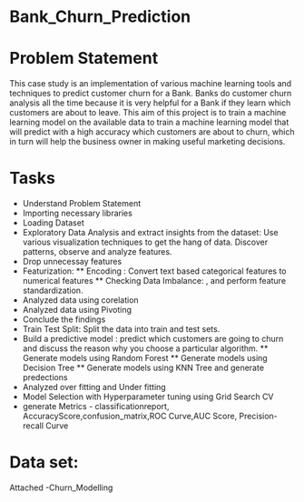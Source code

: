 # Bank_Churn_Prediction

# Problem Statement
This case study is an implementation of various machine learning tools and techniques to predict customer churn for a Bank. Banks do customer churn analysis all the time because it is very helpful for a Bank if they learn which customers are about to leave.
This aim of this project is to train a machine learning model on the available data to train a machine learning model that will predict with a high accuracy which customers are about to churn, which in turn will help the business owner in making useful marketing decisions.

# Tasks
* Understand Problem Statement
* Importing necessary libraries
* Loading Dataset
* Exploratory Data Analysis and extract insights from the dataset: Use various visualization techniques to get the hang of data. Discover patterns, observe and analyze features.
* Drop unnecessay features
* Featurization:
  ** Encoding : Convert text based categorical features to numerical features
  ** Checking Data Imbalance: , and perform feature standardization.
* Analyzed data using corelation
* Analyzed data using Pivoting
* Conclude the findings 
* Train Test Split: Split the data into train and test sets.
* Build a predictive model : predict which customers are going to churn and discuss the reason why you choose a particular algorithm.
  ** Generate models using Random Forest
  ** Generate models using Decision Tree
  ** Generate models using KNN Tree and generate predections
* Analyzed over fitting and Under fitting
* Model Selection with Hyperparameter tuning using Grid Search CV
* generate Metrics - classificationreport, AccuracyScore,confusion_matrix,ROC Curve,AUC Score, Precision-recall Curve

# Data set:
Attached -Churn_Modelling
